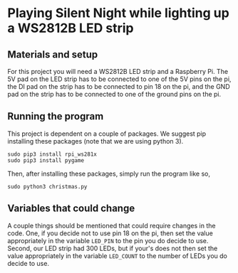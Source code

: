 # Playing Silent Night while lighting up a WS2812B LED strip

## Materials and setup
For this project you will need a WS2812B LED strip and a Raspberry Pi. The 5V pad on the LED strip has to be connected to one of the 5V pins on the pi, the DI pad on the strip has to be connected to pin 18 on the pi, and the GND pad on the strip has to be connected to one of the ground pins on the pi.

## Running the program
This project is dependent on a couple of packages. We suggest pip installing these packages (note that we are using python 3).

```
sudo pip3 install rpi_ws281x
sudo pip3 install pygame
```

Then, after installing these packages, simply run the program like so,
```
sudo python3 christmas.py
```

## Variables that could change
A couple things should be mentioned that could require changes in the code. One, if you decide not to use pin 18 on the pi, then set the value appropriately in the variable `LED_PIN` to the pin you do decide to use. Second, our LED strip had 300 LEDs, but if your's does not then set the value appropriately in the variable `LED_COUNT` to the number of LEDs you do decide to use.
